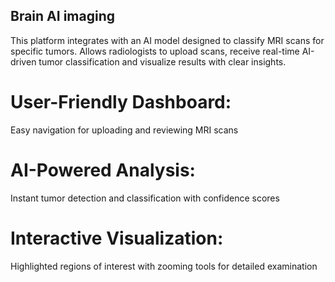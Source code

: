 ## Brain AI imaging
This platform integrates with an AI model designed to classify MRI scans for specific tumors. Allows radiologists to upload scans, receive real-time AI-driven tumor classification and visualize results with clear insights.

# User-Friendly Dashboard:
Easy navigation for uploading and reviewing MRI scans

# AI-Powered Analysis:
Instant tumor detection and classification with confidence scores

# Interactive Visualization:
Highlighted regions of interest with zooming tools for detailed examination
